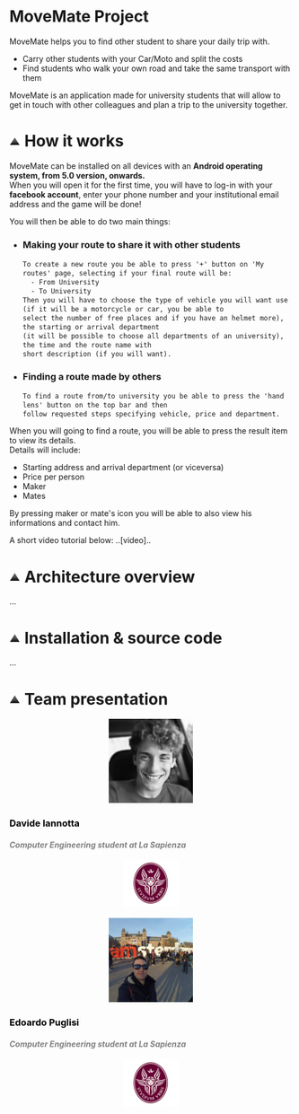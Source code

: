 <h1 id="project"> MoveMate Project </h1>

MoveMate helps you to find other student to share your daily trip with.
* Carry other students with your Car/Moto and split the costs
* Find students who walk your own road and take the same transport with them

MoveMate is an application made for university students that will allow to get in touch with other colleagues and plan a trip to the university together.
 
<h1 id="how-works"><a href="#menu"><img src="vector-icon.png" alt="su" width="20"></a> How it works </h1>

MoveMate can be installed on all devices with an **Android operating system, from 5.0 version, onwards.** <br>
When you will open it for the first time, you will have to log-in with your **facebook account**, enter your phone number and your institutional email address and the game will be done!

You will then be able to do two main things:
* ### Making your route to share it with other students
      To create a new route you be able to press '+' button on 'My routes' page, selecting if your final route will be:
        - From University
        - To University
      Then you will have to choose the type of vehicle you will want use (if it will be a motorcycle or car, you be able to
      select the number of free places and if you have an helmet more), the starting or arrival department 
      (it will be possible to choose all departments of an university), the time and the route name with 
      short description (if you will want).
* ### Finding a route made by others
      To find a route from/to university you be able to press the 'hand lens' button on the top bar and then 
      follow requested steps specifying vehicle, price and department.

When you will going to find a route, you will be able to press the result item to view its details. <br>
Details will include:
* Starting address and arrival department (or viceversa)
* Price per person
* Maker
* Mates

By pressing maker or mate's icon you will be able to also view his informations and contact him.

A short video tutorial below:
..[video]..

<h1 id="arch-view"><a href="#menu"><img src="vector-icon.png" alt="su" width="20"></a> Architecture overview </h1>
...

<h1 id="install-source"><a href="#menu"><img src="vector-icon.png" alt="su" width="20"></a> Installation &amp; source code </h1>
...

<h1 id="team"><a href="#menu"><img src="vector-icon.png" alt="su" width="20"></a> Team presentation </h1>
<section class="site-footer" style="color: gray; text-align: center;">

 <section id="team-items">
 
   <section class="btn">
     <section class="btn" style="margin: 0; padding: 0;border-color: rgba(0, 0, 0,0.2);"><img src="david-pic.jpg" alt="su" width="150"> </section>
    <section class="btn" style="text-align: left;">
    <h3 style="color: black;">Davide Iannotta</h3>
    <h4 style="color: gray; font-style: italic;">Computer Engineering student at La Sapienza</h4>
    </section>
    <section class="btn"><img src="sapienzaicon.jpg" alt="uni" width="100"></section>
   </section>
   <br>
   <section class="btn">
     <section class="btn" style="margin: 0; padding: 0;border-color: rgba(0, 0, 0,0.2);"><img src="edo-pic.jpg" alt="su" width="150"> </section>
    <section class="btn" style="text-align: left;">
    <h3 style="color: black;">Edoardo Puglisi</h3>
    <h4 style="color: gray; font-style: italic;">Computer Engineering student at La Sapienza</h4>
    </section>
    <section class="btn"><img src="sapienzaicon.jpg" alt="uni" width="100"></section>
   </section>
   
   
 </section>
</section>
